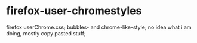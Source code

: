 # firefox-user-chromestyles
firefox userChrome.css;
bubbles- and chrome-like-style;
no idea what i am doing,  mostly copy pasted stuff;
